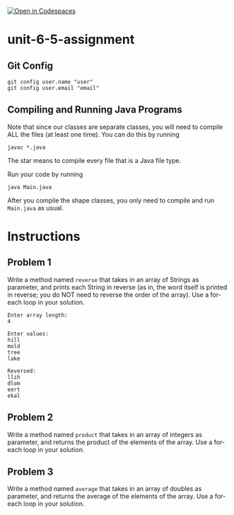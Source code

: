 [![Open in Codespaces](https://classroom.github.com/assets/launch-codespace-2972f46106e565e64193e422d61a12cf1da4916b45550586e14ef0a7c637dd04.svg)](https://classroom.github.com/open-in-codespaces?assignment_repo_id=18025969)
# unit-6-5-assignment

## Git Config
```
git config user.name "user"
git config user.email "email"
```

## Compiling and Running Java Programs
Note that since our classes are separate classes, you will need to compile ALL the files (at least one time).  You can do this by running
```
javac *.java
```
The star means to compile every file that is a Java file type.

Run your code by running
```
java Main.java
```

After you compile the shape classes, you only need to compile and run `Main.java` as usual.

# Instructions  

## Problem 1
Write a method named `reverse` that takes in an array of Strings as parameter, and prints each String in reverse (as in, the word itself is printed in reverse; you do NOT need to reverse the order of the array).  Use a for-each loop in your solution.

```
Enter array length:
4

Enter values:
hill
mold
tree
lake

Reversed:
llih
dlom
eert
ekal
```

## Problem 2
Write a method named `product` that takes in an array of integers as parameter, and returns the product of the elements of the array.  Use a for-each loop in your solution.

## Problem 3
Write a method named `average` that takes in an array of doubles as parameter, and returns the average of the elements of the array.  Use a for-each loop in your solution.

  
